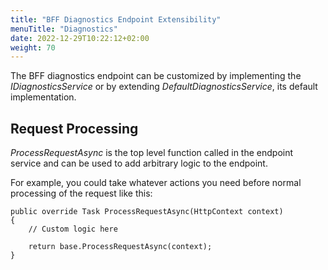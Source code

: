 ```yaml
---
title: "BFF Diagnostics Endpoint Extensibility"
menuTitle: "Diagnostics"
date: 2022-12-29T10:22:12+02:00
weight: 70
---
```


The BFF diagnostics endpoint can be customized by implementing the *IDiagnosticsService* or by extending *DefaultDiagnosticsService*, its default implementation.

## Request Processing
*ProcessRequestAsync* is the top level function called in the endpoint service and can be used to add arbitrary logic to the endpoint.

For example, you could take whatever actions you need before normal processing of the request like this:

```
public override Task ProcessRequestAsync(HttpContext context)
{
    // Custom logic here

    return base.ProcessRequestAsync(context);
}
```